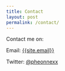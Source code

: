 ```yaml
---
title: Contact
layout: post
permalink: /contact/
---
```


Contact me on:

Email: <a href="mailto:{{site.email}}">{{site.email}}</a>

Twitter: <a href="https://twitter.com/pheonnexx">@pheonnexx</a>
